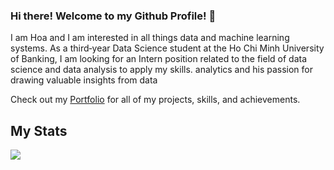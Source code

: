 ### Hi there! Welcome to my Github Profile! 👋

I am Hoa and I am interested in all things data and machine learning systems. As a third‑year Data Science student at the Ho Chi Minh University of Banking, I am looking for an Intern position related to the field of data science and data analysis to apply my skills. analytics and his passion for drawing valuable insights from data

Check out my [Portfolio](https://nguyennhathoa6255.wixsite.com/hoasportfolio) for all of my projects, skills, and achievements.


##  My Stats
![](https://github-readme-stats.vercel.app/api?username=nguyennhathoa6255&theme=dark&hide_border=false&include_all_commits=false&count_private=false)
